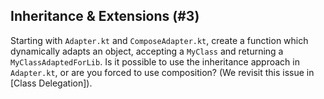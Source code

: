 ## Inheritance & Extensions (#3)

Starting with `Adapter.kt` and `ComposeAdapter.kt`, create a function which
dynamically adapts an object, accepting a `MyClass` and returning a
`MyClassAdaptedForLib`. Is it possible to use the inheritance approach in
`Adapter.kt`, or are you forced to use composition? (We revisit this issue
in [Class Delegation]).